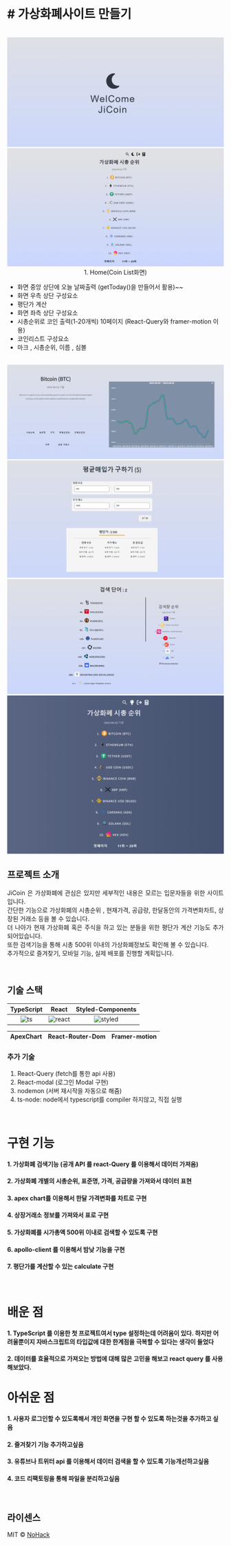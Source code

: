 # # **가상화폐사이트 만들기**

<p align="center">
  <br>
  <img src="./public/img/main.png">
  <img src="./public/img/coinlist.png">
  <br>
  1. Home(Coin List화면)

   - 화면 중앙 상단에 오늘 날짜출력 (getToday()을 만들어서 활용)~~
   - 화면 우측 상단 구성요소
   - 평단가 계산
   - 화면 좌측 상단 구성요소
   - 시총순위로 코인 출력(1-20개씩) 10페이지 (React-Query와 framer-motion 이용)
   - 코인리스트 구성요소
   - 마크 , 시총순위, 이름 , 심볼
  <br>

  <img src="./public/img/coin.png">
  <img src="./public/img/average.png">
  <img src="./public/img/search.png">
  <img src="./public/img/black.png">
  <br>
</p>


## 프로젝트 소개

<p align="justify">
JiCoin 은 가상화폐에 관심은 있지만 세부적인 내용은 모르는 입문자들을 위한 사이트입니다. <br>
간단한 기능으로 가상화폐의 시총순위 , 현재가격, 공급량, 한달동안의 가격변화차트, 상장된 거래소 등을 볼 수 있습니다. <br>
더 나아가 현재 가상화폐 혹은 주식을 하고 있는 분들을 위한 평단가 계산 기능도 추가 되어있습니다.<br>
또한 검색기능을 통해 시총 500위 이내의 가상화폐정보도 확인해 볼 수 있습니다.<br>
추가적으로 즐겨찾기, 모바일 기능, 실제 배포를 진행할 계획입니다.
</p>



<br>

## 기술 스택
 TypeScript |  React   |  Styled-Components   |
 :--------: | :------: | :-----: |
   ![ts]    | ![react] | ![styled] |

 ApexChart |  React-Router-Dom   |  Framer-motion   |
 :--------: | :------: | :-----: |


### 추가 기술

1. React-Query (fetch를 통한 api 사용)
2. React-modal (로그인 Modal 구현)
3. nodemon (서버 재시작을 자동으로 해줌)
4. ts-node: node에서 typescript를 compiler 하지않고, 직접 실행

<br>

# 구현 기능

#### 1. 가상화폐 검색기능 (공개 API 를 react-Query 를 이용해서 데이터 가져옴)
#### 2. 가상화폐 개별의 시총순위, 표준명, 가격, 공급량을 가져와서 데이터 표현
#### 3. apex chart를 이용해서 한달 가격변화를 차트로 구현
#### 4. 상장거래소 정보를 가져와서 표로 구현
#### 5. 가상화폐를 시가총액 500위 이내로 검색할 수 있도록 구현
#### 6. apollo-client 를 이용해서 밤낮 기능을 구현
#### 7. 평단가를 계산할 수 있는 calculate 구현

<br>

# 배운 점 

#### 1.  TypeScript 를 이용한 첫 프로젝트여서 type 설정하는데 어려움이 있다. 하지만 어려울뿐이지 자바스크립트의 타입값에 대한 한계점을 극복할 수 있다는 생각이 들었다
#### 2.  데이터를 효율적으로 가져오는 방법에 대해 많은 고민을 해보고 react query 를 사용해보았다.

# 아쉬운 점

#### 1. 사용자 로그인할 수 있도록해서 개인 화면을 구현 할 수 있도록 하는것을 추가하고 싶음
#### 2. 즐겨찾기 기능 추가하고싶음
#### 3. 유튜브나 트위터 api 를 이용해서 데이터 검색을 할 수 있도록 기능개선하고싶음
#### 4. 코드 리팩토링을 통해 파일을 분리하고싶음

<p align="justify">

</p>

<br>

## 라이센스

MIT &copy; [NoHack](mailto:lbjp114@gmail.com)

<!-- Stack Icon Refernces -->

[react]: ./public/img/react.png
[ts]: ./public/img/typescript.png
[styled]: ./public/img/styled.png








